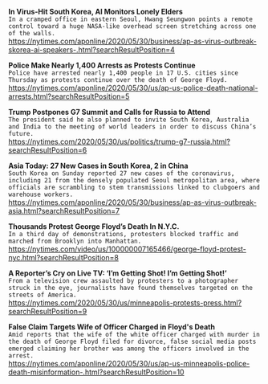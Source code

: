 **In Virus-Hit South Korea, AI Monitors Lonely Elders**\
`In a cramped office in eastern Seoul, Hwang Seungwon points a remote control toward a huge NASA-like overhead screen stretching across one of the walls. `\
https://nytimes.com/aponline/2020/05/30/business/ap-as-virus-outbreak-skorea-ai-speakers-.html?searchResultPosition=4

**Police Make Nearly 1,400 Arrests as Protests Continue**\
`Police have arrested nearly 1,400 people in 17 U.S. cities since Thursday as protests continue over the death of George Floyd.`\
https://nytimes.com/aponline/2020/05/30/us/ap-us-police-death-national-arrests.html?searchResultPosition=5

**Trump Postpones G7 Summit and Calls for Russia to Attend**\
`The president said he also planned to invite South Korea, Australia and India to the meeting of world leaders in order to discuss China’s future.`\
https://nytimes.com/2020/05/30/us/politics/trump-g7-russia.html?searchResultPosition=6

**Asia Today: 27 New Cases in South Korea, 2 in China**\
`South Korea on Sunday reported 27 new cases of the coronavirus, including 21 from the densely populated Seoul metropolitan area, where officials are scrambling to stem transmissions linked to clubgoers and warehouse workers.`\
https://nytimes.com/aponline/2020/05/30/business/ap-as-virus-outbreak-asia.html?searchResultPosition=7

**Thousands Protest George Floyd’s Death In N.Y.C.**\
`In a third day of demonstrations, protesters blocked traffic and marched from Brooklyn into Manhattan.`\
https://nytimes.com/video/us/100000007165466/george-floyd-protest-nyc.html?searchResultPosition=8

**A Reporter’s Cry on Live TV: ‘I’m Getting Shot! I’m Getting Shot!’**\
`From a television crew assaulted by protesters to a photographer struck in the eye, journalists have found themselves targeted on the streets of America.`\
https://nytimes.com/2020/05/30/us/minneapolis-protests-press.html?searchResultPosition=9

**False Claim Targets Wife of Officer Charged in Floyd's Death**\
`Amid reports that the wife of the white officer charged with murder in the death of George Floyd filed for divorce, false social media posts emerged claiming her brother was among the officers involved in the arrest. `\
https://nytimes.com/aponline/2020/05/30/us/ap-us-minneapolis-police-death-misinformation-.html?searchResultPosition=10

